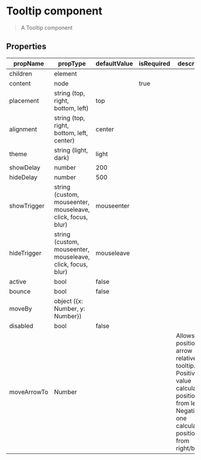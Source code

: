 # Tooltip component

> A Tooltip component

## Properties

| propName        | propType                                                    | defaultValue | isRequired | description |
|-----------------|-------------------------------------------------------------|--------------|------------|-------------|
| children        | element                                                     |              |            |             |
| content         | node                                                        |              | true       |             |
| placement       | string (top, right, bottom, left)                           | top          |            |             |
| alignment       | string (top, right, bottom, left, center)                   | center       |            |             |
| theme           | string (light, dark)                                        | light        |            |             |
| showDelay       | number                                                      | 200          |            |             |
| hideDelay       | number                                                      | 500          |            |             |
| showTrigger     | string (custom, mouseenter, mouseleave, click, focus, blur) | mouseenter   |            |             |
| hideTrigger     | string (custom, mouseenter, mouseleave, click, focus, blur) | mouseleave   |            |             |
| active          | bool                                                        | false        |            |             |
| bounce          | bool                                                        | false        |            |             |
| moveBy          | object ({x: Number, y: Number})                             |              |            |             |
| disabled        | bool                                                        | false        |            |             |
| moveArrowTo     | Number                                                      |              |            | Allows to position the arrow relative to tooltip. Positive value calculates position from left/top. Negative one calculates position from right/bottom. |
